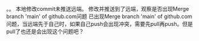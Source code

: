 。。
本地修改commit未推送远端。
修改并推送到了远端，观察是否出现Merge branch 'main' of github.com问题
已出现Merge branch 'main' of github.com问题，当远端先于自己时，如果自己push会出现冲突，需要先pull再push。但是pull了也还是会出现这个问题吧？
